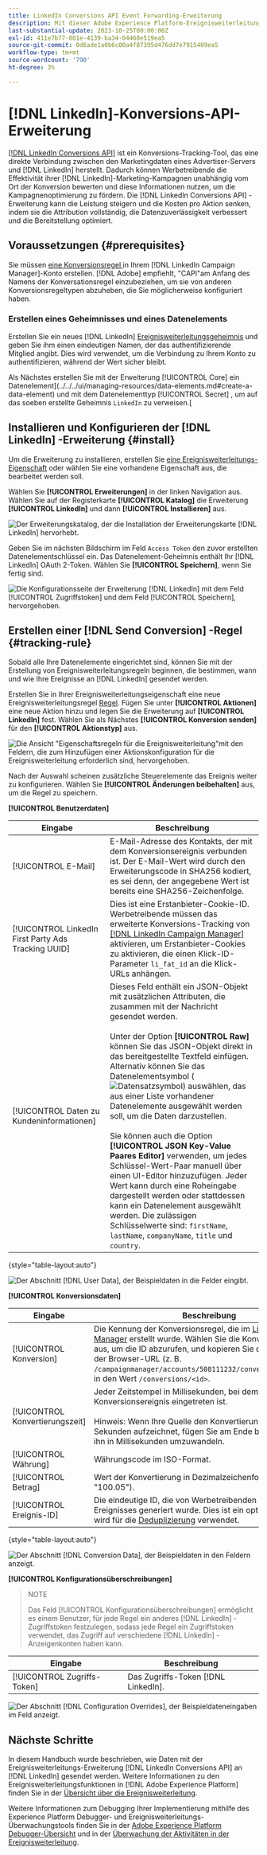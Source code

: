 ```yaml
---
title: LinkedIn Conversions API Event Forwarding-Erweiterung
description: Mit dieser Adobe Experience Platform-Ereignisweiterleitungserweiterung können Sie die Leistung Ihrer LinkedIn-Marketingkampagne messen.
last-substantial-update: 2023-10-25T00:00:00Z
exl-id: 411e7b77-081e-4139-ba34-04468e519ea5
source-git-commit: 0d6ade1a0b6c00a4f87395d476dd7e7915489ea5
workflow-type: tm+mt
source-wordcount: '790'
ht-degree: 3%

---
```


# [!DNL LinkedIn]-Konversions-API-Erweiterung

[[!DNL LinkedIn Conversions API]](https://learn.microsoft.com/en-us/linkedin/marketing/integrations/ads-reporting/conversions-api) ist ein Konversions-Tracking-Tool, das eine direkte Verbindung zwischen den Marketingdaten eines Advertiser-Servers und [!DNL LinkedIn] herstellt. Dadurch können Werbetreibende die Effektivität ihrer [!DNL LinkedIn]-Marketing-Kampagnen unabhängig vom Ort der Konversion bewerten und diese Informationen nutzen, um die Kampagnenoptimierung zu fördern. Die [!DNL LinkedIn Conversions API] -Erweiterung kann die Leistung steigern und die Kosten pro Aktion senken, indem sie die Attribution vollständig, die Datenzuverlässigkeit verbessert und die Bereitstellung optimiert.

## Voraussetzungen {#prerequisites}

Sie müssen [eine Konversionsregel ](https://www.linkedin.com/help/lms/answer/a1657171) in Ihrem [!DNL LinkedIn Campaign Manager]-Konto erstellen. [!DNL Adobe] empfiehlt, &quot;CAPI&quot;am Anfang des Namens der Konversationsregel einzubeziehen, um sie von anderen Konversionsregeltypen abzuheben, die Sie möglicherweise konfiguriert haben.

### Erstellen eines Geheimnisses und eines Datenelements

Erstellen Sie ein neues [!DNL LinkedIn] [Ereignisweiterleitungsgeheimnis](../../../ui/event-forwarding/secrets.md) und geben Sie ihm einen eindeutigen Namen, der das authentifizierende Mitglied angibt. Dies wird verwendet, um die Verbindung zu Ihrem Konto zu authentifizieren, während der Wert sicher bleibt.

Als Nächstes erstellen Sie mit der Erweiterung [!UICONTROL Core] ein Datenelement](../../../ui/managing-resources/data-elements.md#create-a-data-element) und mit dem Datenelementtyp [!UICONTROL Secret] , um auf das soeben erstellte Geheimnis `LinkedIn` zu verweisen.[

## Installieren und Konfigurieren der [!DNL LinkedIn] -Erweiterung {#install}

Um die Erweiterung zu installieren, erstellen Sie [eine Ereignisweiterleitungs-Eigenschaft](../../../ui/event-forwarding/overview.md#properties) oder wählen Sie eine vorhandene Eigenschaft aus, die bearbeitet werden soll.

Wählen Sie **[!UICONTROL Erweiterungen]** in der linken Navigation aus. Wählen Sie auf der Registerkarte **[!UICONTROL Katalog]** die Erweiterung **[!UICONTROL LinkedIn]** und dann **[!UICONTROL Installieren]** aus.

![Der Erweiterungskatalog, der die Installation der Erweiterungskarte [!DNL LinkedIn] hervorhebt.](../../../images/extensions/server/linkedin/install-extension.png)

Geben Sie im nächsten Bildschirm im Feld `Access Token` den zuvor erstellten Datenelementschlüssel ein. Das Datenelement-Geheimnis enthält Ihr [!DNL LinkedIn] OAuth 2-Token. Wählen Sie **[!UICONTROL Speichern]**, wenn Sie fertig sind.

![Die Konfigurationsseite der Erweiterung [!DNL LinkedIn] mit dem Feld [!UICONTROL Zugriffstoken] und dem Feld [!UICONTROL Speichern], hervorgehoben.](../../../images/extensions/server/linkedin/configure-extension.png)

## Erstellen einer [!DNL Send Conversion] -Regel {#tracking-rule}

Sobald alle Ihre Datenelemente eingerichtet sind, können Sie mit der Erstellung von Ereignisweiterleitungsregeln beginnen, die bestimmen, wann und wie Ihre Ereignisse an [!DNL LinkedIn] gesendet werden.

Erstellen Sie in Ihrer Ereignisweiterleitungseigenschaft eine neue Ereignisweiterleitungsregel [Regel](../../../ui/managing-resources/rules.md). Fügen Sie unter **[!UICONTROL Aktionen]** eine neue Aktion hinzu und legen Sie die Erweiterung auf **[!UICONTROL LinkedIn]** fest. Wählen Sie als Nächstes **[!UICONTROL Konversion senden]** für den **[!UICONTROL Aktionstyp]** aus.

![Die Ansicht &quot;Eigenschaftsregeln für die Ereignisweiterleitung&quot;mit den Feldern, die zum Hinzufügen einer Aktionskonfiguration für die Ereignisweiterleitung erforderlich sind, hervorgehoben.](../../../images/extensions/server/linkedin/linkedin-event-action.png)

Nach der Auswahl scheinen zusätzliche Steuerelemente das Ereignis weiter zu konfigurieren. Wählen Sie **[!UICONTROL Änderungen beibehalten]** aus, um die Regel zu speichern.

**[!UICONTROL Benutzerdaten]**

| Eingabe | Beschreibung |
| --- | --- |
| [!UICONTROL E-Mail] | E-Mail-Adresse des Kontakts, der mit dem Konversionsereignis verbunden ist. Der E-Mail-Wert wird durch den Erweiterungscode in SHA256 kodiert, es sei denn, der angegebene Wert ist bereits eine SHA256-Zeichenfolge. |
| [!UICONTROL LinkedIn First Party Ads Tracking UUID] | Dies ist eine Erstanbieter-Cookie-ID. Werbetreibende müssen das erweiterte Konversions-Tracking von [[!DNL LinkedIn Campaign Manager]](https://www.linkedin.com/help/lms/answer/a423304/enable-first-party-cookies-on-a-linkedin-insight-tag) aktivieren, um Erstanbieter-Cookies zu aktivieren, die einen Klick-ID-Parameter `li_fat_id` an die Klick-URLs anhängen. |
| [!UICONTROL Daten zu Kundeninformationen] | Dieses Feld enthält ein JSON-Objekt mit zusätzlichen Attributen, die zusammen mit der Nachricht gesendet werden.<br><br>Unter der Option **[!UICONTROL Raw]** können Sie das JSON-Objekt direkt in das bereitgestellte Textfeld einfügen. Alternativ können Sie das Datenelementsymbol (![Datensatzsymbol](../../../images/extensions/server/aws/data-element-icon.png)) auswählen, das aus einer Liste vorhandener Datenelemente ausgewählt werden soll, um die Daten darzustellen.<br><br>Sie können auch die Option **[!UICONTROL JSON Key-Value Paares Editor]** verwenden, um jedes Schlüssel-Wert-Paar manuell über einen UI-Editor hinzuzufügen. Jeder Wert kann durch eine Roheingabe dargestellt werden oder stattdessen kann ein Datenelement ausgewählt werden. Die zulässigen Schlüsselwerte sind: `firstName`, `lastName`, `companyName`, `title` und `country`. |

{style="table-layout:auto"}

![Der Abschnitt [!DNL User Data], der Beispieldaten in die Felder eingibt.](../../../images/extensions/server/linkedin/configure-extension-user-data.png)

**[!UICONTROL Konversionsdaten]**

| Eingabe | Beschreibung |
| --- | --- |
| [!UICONTROL Konversion] | Die Kennung der Konversionsregel, die im [LinkedIn Campaign Manager](https://www.linkedin.com/help/lms/answer/a1657171) erstellt wurde. Wählen Sie die Konversionsregel aus, um die ID abzurufen, und kopieren Sie dann die ID aus der Browser-URL (z. B. `/campaignmanager/accounts/508111232/conversions/15588877`) in den Wert `/conversions/<id>`. |
| [!UICONTROL Konvertierungszeit] | Jeder Zeitstempel in Millisekunden, bei dem das Konversionsereignis eingetreten ist. <br><br> Hinweis: Wenn Ihre Quelle den Konvertierungszeitstempel in Sekunden aufzeichnet, fügen Sie am Ende bitte 000 ein, um ihn in Millisekunden umzuwandeln. |
| [!UICONTROL Währung] | Währungscode im ISO-Format. |
| [!UICONTROL Betrag] | Wert der Konvertierung in Dezimalzeichenfolge (z. B. &quot;100.05&quot;). |
| [!UICONTROL Ereignis-ID] | Die eindeutige ID, die von Werbetreibenden zur Angabe jedes Ereignisses generiert wurde. Dies ist ein optionales Feld und wird für die [Deduplizierung](https://learn.microsoft.com/en-us/linkedin/marketing/conversions/deduplication?view=li-lms-2024-02) verwendet. |

{style="table-layout:auto"}

![Der Abschnitt [!DNL Conversion Data], der Beispieldaten in den Feldern anzeigt.](../../../images/extensions/server/linkedin/configure-extension-conversions-data.png)

**[!UICONTROL Konfigurationsüberschreibungen]**

>NOTE
>
>Das Feld [!UICONTROL Konfigurationsüberschreibungen] ermöglicht es einem Benutzer, für jede Regel ein anderes [!DNL LinkedIn] -Zugriffstoken festzulegen, sodass jede Regel ein Zugriffstoken verwendet, das Zugriff auf verschiedene [!DNL LinkedIn] -Anzeigenkonten haben kann.

| Eingabe | Beschreibung |
| --- | --- |
| [!UICONTROL Zugriffs-Token] | Das Zugriffs-Token [!DNL LinkedIn]. |

![Der Abschnitt [!DNL Configuration Overrides], der Beispieldateneingaben im Feld anzeigt.](../../../images/extensions/server/linkedin/configure-extension-configuration-override.png)

## Nächste Schritte

In diesem Handbuch wurde beschrieben, wie Daten mit der Ereignisweiterleitungs-Erweiterung [!DNL LinkedIn Conversions API] an [!DNL LinkedIn] gesendet werden. Weitere Informationen zu den Ereignisweiterleitungsfunktionen in [!DNL Adobe Experience Platform] finden Sie in der [Übersicht über die Ereignisweiterleitung](../../../ui/event-forwarding/overview.md).

Weitere Informationen zum Debugging Ihrer Implementierung mithilfe des Experience Platform Debugger- und Ereignisweiterleitungs-Überwachungstools finden Sie in der [Adobe Experience Platform Debugger-Übersicht](../../../../debugger/home.md) und in der [Überwachung der Aktivitäten in der Ereignisweiterleitung](../../../ui/event-forwarding/monitoring.md).
